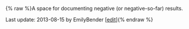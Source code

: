 {% raw %}A space for documenting negative (or negative-so-far) results.

Last update: 2013-08-15 by EmilyBender [[edit](https://github.com/delph-in/docs/wiki/DelphinMires/_edit)]{% endraw %}